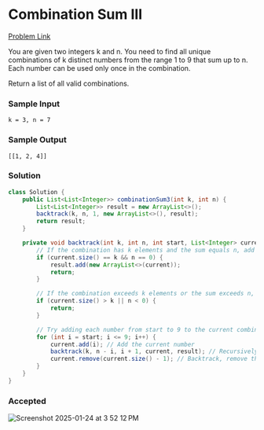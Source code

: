 # Combination Sum III

[Problem Link](https://leetcode.com/problems/combination-sum-iii/description/) 


You are given two integers k and n. You need to find all unique combinations of k distinct numbers from the range 1 to 9 that sum up 
to n. Each number can be used only once in the combination.

Return a list of all valid combinations.

### Sample Input 
```
k = 3, n = 7
```

### Sample Output 
```
[[1, 2, 4]]
```

### Solution
```java
class Solution {
    public List<List<Integer>> combinationSum3(int k, int n) {
        List<List<Integer>> result = new ArrayList<>();
        backtrack(k, n, 1, new ArrayList<>(), result);
        return result;
    }

    private void backtrack(int k, int n, int start, List<Integer> current, List<List<Integer>> result) {
        // If the combination has k elements and the sum equals n, add it to the result
        if (current.size() == k && n == 0) {
            result.add(new ArrayList<>(current));
            return;
        }

        // If the combination exceeds k elements or the sum exceeds n, stop exploring further
        if (current.size() > k || n < 0) {
            return;
        }

        // Try adding each number from start to 9 to the current combination
        for (int i = start; i <= 9; i++) {
            current.add(i); // Add the current number
            backtrack(k, n - i, i + 1, current, result); // Recursively try next numbers
            current.remove(current.size() - 1); // Backtrack, remove the last number
        }
    }
}
```

### Accepted
![Screenshot 2025-01-24 at 3 52 12 PM](https://github.com/user-attachments/assets/d1e485af-1122-4a7f-8a53-e2347e1d973b)
